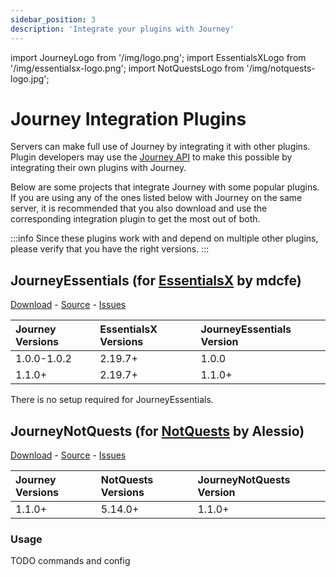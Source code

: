```yaml
---
sidebar_position: 3
description: 'Integrate your plugins with Journey'
---
```


import JourneyLogo from '/img/logo.png';
import EssentialsXLogo from '/img/essentialsx-logo.png';
import NotQuestsLogo from '/img/notquests-logo.jpg';

# Journey Integration Plugins

Servers can make full use of Journey by integrating it with other plugins. Plugin developers may use the [Journey API](/docs/category/developers) to make this possible by integrating their own plugins with Journey.

Below are some projects that integrate Journey with some popular plugins. If you are using any of the ones listed below with Journey on the same server, it is recommended that you also download and use the corresponding integration plugin to get the most out of both.

:::info
Since these plugins work with and depend on multiple other plugins, please verify that you have the right versions.
:::

## JourneyEssentials (for [EssentialsX](https://essentialsx.net/) by mdcfe)

[Download](https://modrinth.com/plugin/journeyessentials) -
[Source](https://github.com/whimxiqal/journey-essentials) -
[Issues](https://github.com/whimxiqal/journey-essentials/issues)

| Journey Versions | EssentialsX Versions | JourneyEssentials Version |
| :--------------- | :------------------- | :------------------------ |
| 1.0.0-1.0.2      | 2.19.7+              | 1.0.0                     |
| 1.1.0+           | 2.19.7+              | 1.1.0+                    |

There is no setup required for JourneyEssentials.

## JourneyNotQuests (for [NotQuests](https://www.notquests.com/) by Alessio)

[Download](https://modrinth.com/plugin/journeynotquests) -
[Source](https://github.com/whimxiqal/journey-notquests) -
[Issues](https://github.com/whimxiqal/journey-notquests/issues)

| Journey Versions | NotQuests Versions | JourneyNotQuests Version |
| :--------------- | :----------------- | :----------------------- |
| 1.1.0+           | 5.14.0+            | 1.1.0+                   |

### Usage

TODO commands and config